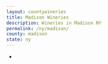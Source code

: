 ```yaml
---
layout: countywineries
title: Madison Wineries
description: Wineries in Madison NY
permalink: /ny/madison/
county: madison
state: ny
---
```

-
